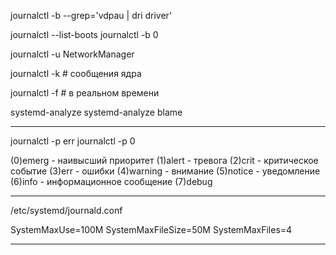 journalctl -b --grep='vdpau | dri driver'

journalctl --list-boots
journalctl -b 0

journalctl -u NetworkManager


journalctl -k # сообщения ядра

journalctl -f # в реальном времени

systemd-analyze
systemd-analyze blame

------------------------------
journalctl -p err
journalctl -p 0

(0)emerg - наивысший приоритет
(1)alert - тревога
(2)crit - критическое событие
(3)err - ошибки
(4)warning - внимание
(5)notice - уведомление
(6)info - информационное сообщение
(7)debug 

------------------------------

/etc/systemd/journald.conf

SystemMaxUse=100M 
SystemMaxFileSize=50M 
SystemMaxFiles=4

-------------------------------
